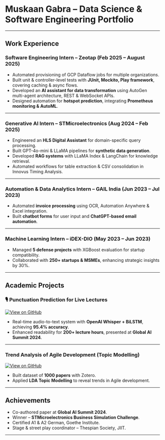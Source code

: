 # Muskaan Gabra – Data Science & Software Engineering Portfolio  

---

## Work Experience  

### Software Engineering Intern – Zeotap (Feb 2025 – August 2025)  
- Automated provisioning of GCP Dataflow jobs for multiple organizations.  
- Built unit & controller-level tests with **JUnit, Mockito, Play framework**, covering caching & async flows.  
- Developed an **AI assistant for data transformation** using AutoGen multi-agent architecture, REST & WebSocket APIs.  
- Designed automation for **hotspot prediction**, integrating **Prometheus monitoring & AutoML**.  

---

### Generative AI Intern – STMicroelectronics (Aug 2024 – Feb 2025)  
- Engineered an **HLS Digital Assistant** for domain-specific query processing.  
- Built GPT-4o-mini & LLaMA pipelines for **synthetic data generation**.  
- Developed **RAG systems** with LLaMA Index & LangChain for knowledge retrieval.  
- Automated workflows for table extraction & CSV consolidation in Innovus Timing Analysis.  

---

### Automation & Data Analytics Intern – GAIL India (Jun 2023 – Jul 2023)  
- Automated **invoice processing** using OCR, Automation Anywhere & Excel integration.  
- Built **chatbot forms** for user input and **ChatGPT-based email automation**.  

---

### Machine Learning Intern – iDEX-DIO (May 2023 – Jun 2023)  
- Managed **5 defense projects** with XGBoost evaluation for startup compatibility.  
- Collaborated with **250+ startups & MSMEs**, enhancing strategic insights by 30%.  

---

## Academic Projects  

### 🎙️ Punctuation Prediction for Live Lectures  
[![View on GitHub](https://img.shields.io/badge/Project-Link-blue?logo=GitHub)](YOUR_PROJECT_LINK_HERE)  
- Real-time audio-to-text system with **OpenAI Whisper + BiLSTM**, achieving **95.4% accuracy**.  
- Enhanced readability for **200+ lecture hours**, presented at **Global AI Summit 2024**.  

---

### Trend Analysis of Agile Development (Topic Modelling)  
[![View on GitHub](https://img.shields.io/badge/Project-Link-blue?logo=GitHub)](YOUR_PROJECT_LINK_HERE)  
- Built dataset of **1000 papers** with Zotero.  
- Applied **LDA Topic Modelling** to reveal trends in Agile development.  

---

## Achievements  
- Co-authored paper at **Global AI Summit 2024**.  
- Winner – **STMicroelectronics Business Simulation Challenge**.  
- Certified A1 & A2 German, Goethe Institute.  
- Stage & street play coordinator – Thespian Society, JIIT.  

---

